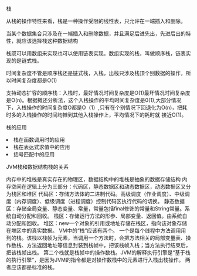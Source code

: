 <p>栈</p>
从栈的操作特性来看，栈是一种操作受限的线性表，只允许在一端插入和删除。
<p>当某个数据集合只涉及在一端插入和删除数据，并且满足后进先出，先进后出的特性，就应该选择栈这种数据结构</p>
栈既可以用数组来实现也可以使用链表实现。数组实现的栈，叫做顺序栈，链表实现的是链式栈。
<p>
时间复杂度不管是顺序栈还是链式栈，入栈，出栈只涉及栈顶个别数据的操作，所以时间复杂度都是O(1)
<p>
支持动态扩容的顺序栈：入栈时，最好情况时间复杂度是O(1)最坏情况时间复杂度是O(n)。根据摊还分析法，这个入栈操作的平均时间复杂度是0(1),大部分情况下，入栈操作的时间复杂度O都是O（1）,只有在个别情况下回退化为O(n)，把耗时多的入栈操作的时间均摊到其他入栈操作上，平均情况下的耗时就
接近O(1)。
<p>栈的应用</P>
<ui>
<li>栈在函数调用时的应用</li>
<li>栈在表达式求值中的应用</li>
<li>括号匹配中的应用</li>
</ui>
<p>JVM栈和数据结构栈的关系</p>
内存中的堆栈是真实存在的物理区，数据结构中的堆栈是抽象的数据存储结构
内存空间在逻辑上分为三部分：代码区，静态数据区和动态数据区，动态数据区又分为栈区和堆区
代码区：存储方法体的二进制代码。高级调度（作业调度）、中级调度（内存调度）、低级调度（进程调度）控制代码区执行代码的切换。
静态数据区：存储全局变量、静态变量、常量，常量包括final修饰的常量和String常量。系统自动分配和回收。
栈区：存储运行方法的形参、局部变量、返回值。由系统自动分配和回收。
堆区：new一个对象的引用或地址存储在栈区，指向该对象存储在堆区中的真实数据。
VM中的“栈”应该有两个。
一个是每个线程中方法调用用到的栈。该栈以栈帧为元素，当调用一个方法时，会把方法相关的局部变量表、操作数栈、方法返回地址等信息封装到栈帧中，把该栈帧入栈；当方法执行结束后，把该栈帧出栈。
第二个栈就是栈帧中的操作数栈。JVM的解释执行引擎是“基于栈的执行引擎”，是因为JVM的指令都是对操作数栈中的元素进行入栈出栈操作。
两者应该都是标准的栈。
